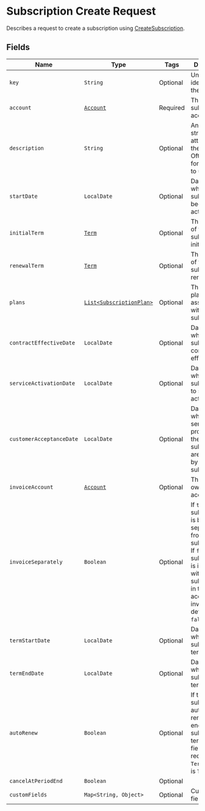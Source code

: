 # Subscription Create Request

Describes a request to create a subscription using [CreateSubscription](/doc/subscription-api.md#create-subscription).


## Fields

| Name | Type | Tags | Description |
|  --- | --- | --- | --- | 
| `key` | `String` | Optional | Unique identifier for the object. |
| `account` | [`Account`](/doc/models/account.md) | Required | The subscriber account. |
| `description` | `String` | Optional | An arbitrary string attached to the object. Often useful for displaying to users. | 
| `startDate` | `LocalDate` | Optional | Date on which the subscription becomes active. | 
| `initialTerm` | [`Term`](/doc/models/term.md) | Optional | The duration of the subscription's initial term. | 
| `renewalTerm` | [`Term`](/doc/models/term.md) | Optional | The duration of the subscription's renewal term. | 
| `plans` | [`List<SubscriptionPlan>`](/doc/models/subscription-plan.md) | Optional | The array of plans associated with this subscription. | 
| `contractEffectiveDate` | `LocalDate` | Optional | Date on which the subscriber contract is effective. | 
| `serviceActivationDate` | `LocalDate` | Optional | Date on which the subscribed-to service is activated. | 
| `customerAcceptanceDate` | `LocalDate` | Optional | Date on which all the services or products in the subscription are accepted by the subscriber. | 
| `invoiceAccount` | [`Account`](/doc/models/account.md) | Optional | The invoice owner account. | 
| `invoiceSeparately` | `Boolean` | Optional | If `true`, the subscription is billed separately from other subscriptions. If `false`, the subscription is included with other subscriptions in the account invoice. The default is `false`. | 
| `termStartDate` | `LocalDate` | Optional | Date on which the subscription term starts. | 
| `termEndDate` | `LocalDate` | Optional | Date on which the subscription term ends. | 
| `autoRenew` | `Boolean` | Optional | If true, this subscription automatically renews at the end of the subscription term. This field is only required if the <code>TermType</code> field is <code>TERMED</code>. | 
| `cancelAtPeriodEnd` | `Boolean` | Optional |  | Boolean getCancelAtPeriodEnd() |
| `customFields` | `Map<String, Object>` | Optional | Custom fields. | 
